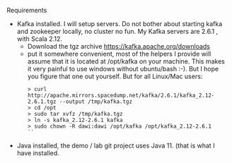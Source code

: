 Requirements

- Kafka installed. I will setup servers. Do not bother about starting kafka and zookeeper locally,
no cluster no fun. My Kafka servers are 2.6.1 , with Scala 2.12. 
  - Download the tgz archive https://kafka.apache.org/downloads
  - put it somewhere convenient, most of the helpers I provide will assume that it is 
    located at /opt/kafka on your machine. This makes it very painful to use windows without 
    ubuntu/bash :-). But I hope you figure that one out yourself.
    But for all Linux/Mac users:
    ```
    > curl http://apache.mirrors.spacedump.net/kafka/2.6.1/kafka_2.12-2.6.1.tgz --output /tmp/kafka.tgz
    > cd /opt
    > sudo tar xvfz /tmp/kafka.tgz
    > ln -s kafka_2.12-2.6.1 kafka
    > sudo chown -R dawi:dawi /opt/kafka /opt/kafka_2.12-2.6.1
    ``
  
- Java installed, the demo / lab git project uses Java 11. (that is what I have installed.